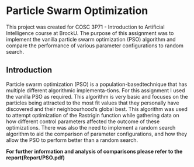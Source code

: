 # Particle Swarm Optimization
This project was created for COSC 3P71 - Introduction to Artificial Intelligence course at BrockU. The purpose of this assignment was to implement the vanilla particle swarm optimization (PSO) algorithm and compare the performance of various parameter configurations to random search. 

## Introduction 
Particle  swarm  optimization  (PSO)  is  a  population-basedtechnique that has multiple different algorithmic implementa-tions. For this assignment I used the vanilla PSO as required. This  algorithm  is  very  basic  and  focuses  on  the  particles being attracted to the most fit values that they personally have discovered and their neighbourhood’s global best. This algorithm was used to attempt optimization of the Rastrigin  function while  gathering  data  on  how  different control  parameters  affected  the  outcome  of  these  optimizations. There  was  also  the  need  to  implement  a  random  search algorithm to  aid the comparison  of parameter configurations, and how they allow the PSO to perform better than a random search.

**For further information and analysis of comparisons please refer to the report(Report/PSO.pdf)**
